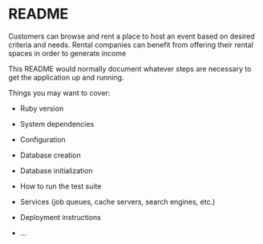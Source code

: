 # README

Customers can browse and rent a place to host an event based on desired criteria and needs. Rental companies can benefit from offering their rental spaces in order to generate income

This README would normally document whatever steps are necessary to get the
application up and running.

Things you may want to cover:

* Ruby version

* System dependencies

* Configuration

* Database creation

* Database initialization

* How to run the test suite

* Services (job queues, cache servers, search engines, etc.)

* Deployment instructions

* ...
